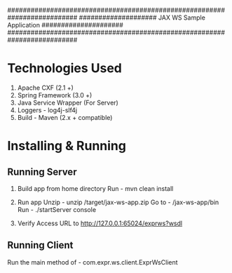 ##########################################################################
####################    JAX WS Sample Application    #####################
##########################################################################


Technologies Used
=================

1) Apache CXF (2.1 +)
2) Spring Framework (3.0 +)
3) Java Service Wrapper (For Server)
4) Loggers - log4j-slf4j
5) Build - Maven (2.x + compatible)


Installing & Running
====================

Running Server
--------------
1) Build app from home directory
Run - mvn clean install

2) Run app
Unzip - unzip /target/jax-ws-app.zip
Go to - /jax-ws-app/bin
Run   - ./startServer console


3) Verify
Access URL to
http://127.0.0.1:65024/exprws?wsdl


Running Client
--------------
Run the main method of - com.expr.ws.client.ExprWsClient
